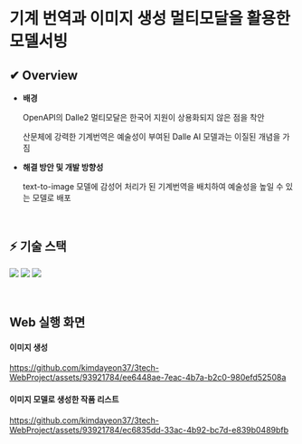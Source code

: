# 기계 번역과 이미지 생성 멀티모달을 활용한 모델서빙 

## ✔ Overview

- <b> 배경 </b>

  OpenAPI의 Dalle2 멀티모달은 한국어 지원이 상용화되지 않은 점을 착안
  
  산문체에 강력한 기계번역은 예술성이 부여된 Dalle AI 모델과는 이질된 개념을 가짐

- <b> 해결 방안 및 개발 방향성 </b>

  text-to-image 모델에 감성어 처리가 된 기계번역을 배치하여 예술성을 높일 수 있는 모델로 배포

<br />
  

## ⚡ 기술 스택

<img src="https://img.shields.io/badge/openai-412991?style=flat-square&logo=openai&logoColor=white"/> <img src="https://img.shields.io/badge/vue-4FC08D?style=flat-square&logo=vue&logoColor=white"/> <img src="https://img.shields.io/badge/fastapi-009688?style=flat-square&logo=fastapi&logoColor=white"/>


<br />

## Web 실행 화면

#### 이미지 생성

https://github.com/kimdayeon37/3tech-WebProject/assets/93921784/ee6448ae-7eac-4b7a-b2c0-980efd52508a

#### 이미지 모델로 생성한 작품 리스트

https://github.com/kimdayeon37/3tech-WebProject/assets/93921784/ec6835dd-33ac-4b92-bc7d-e839b0489bfb
